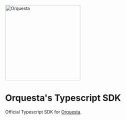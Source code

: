 <p align="left">
  <a href="https://orquesta.cloud" target="_blank">
    <img src="https://raw.githubusercontent.com/orquestadev/orquesta-node/main/img/banner.png" alt="Orquesta"  height="240">
  </a>
</p>

# Orquesta's Typescript SDK

Official Typescript SDK for [Orquesta](https://orquesta.cloud).
